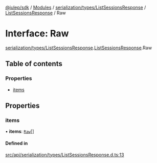 [@julep/sdk](../README.md) / [Modules](../modules.md) / [serialization/types/ListSessionsResponse](../modules/serialization_types_ListSessionsResponse.md) / [ListSessionsResponse](../modules/serialization_types_ListSessionsResponse.ListSessionsResponse.md) / Raw

# Interface: Raw

[serialization/types/ListSessionsResponse](../modules/serialization_types_ListSessionsResponse.md).[ListSessionsResponse](../modules/serialization_types_ListSessionsResponse.ListSessionsResponse.md).Raw

## Table of contents

### Properties

- [items](serialization_types_ListSessionsResponse.ListSessionsResponse.Raw.md#items)

## Properties

### items

• **items**: [`Raw`](serialization_types_Session.Session.Raw.md)[]

#### Defined in

[src/api/serialization/types/ListSessionsResponse.d.ts:13](https://github.com/julep-ai/samantha-monorepo/blob/9aefd53/sdks/js/src/api/serialization/types/ListSessionsResponse.d.ts#L13)
